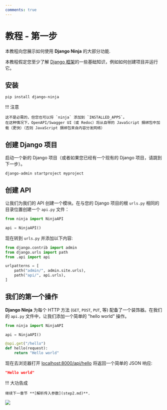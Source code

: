 ```yaml
---
comments: true
---
```

# 教程 - 第一步

本教程向您展示如何使用 **Django Ninja** 的大部分功能.

本教程假定您至少了解 <a href="https://www.djangoproject.com/" target="_blank">Django 框架</a>的一些基础知识，例如如何创建项目并运行它。

## 安装

```console
pip install django-ninja
```

!!! 注意

    这不是必需的，但您也可以将 `ninja` 添加到 `INSTALLED_APPS`。
    在这种情况下，OpenAPI/Swagger UI（或 Redoc）将从自带的 JavaScript 捆绑包中加载（更快）（否则 JavaScript 捆绑包来自内容分发网络）

## 创建 Django 项目

启动一个新的 Django 项目（或者如果您已经有一个现有的 Django 项目，请跳到下一步）。

```
django-admin startproject myproject
```

## 创建 API

让我们为我们的 API 创建一个模块。在与您的 Django 项目的根 `urls.py` 相同的目录位置创建一个 `api.py` 文件：

```python
from ninja import NinjaAPI

api = NinjaAPI()
```

现在转到 `urls.py` 并添加以下内容:

```python hl_lines="3 7"
from django.contrib import admin
from django.urls import path
from .api import api

urlpatterns = [
    path("admin/", admin.site.urls),
    path("api/", api.urls),
]
```

## 我们的第一个操作

**Django Ninja** 为每个 HTTP 方法 (`GET`, `POST`,
`PUT`, 等) 配备了一个装饰器。在我们的 `api.py` 文件中，让我们添加一个简单的 "hello world" 操作。

```python hl_lines="5-7"
from ninja import NinjaAPI

api = NinjaAPI()

@api.get("/hello")
def hello(request):
    return "Hello world"
```

现在去浏览器打开 <a href="http://localhost:8000/api/hello"
target="_blank">localhost:8000/api/hello</a> 将返回一个简单的 JSON 响应:
```json
"Hello world"
```

!!! 大功告成

    继续下一章节 **[解析传入参数](step2.md)**.
<img style="object-fit: cover; object-position: 50% 50%;" loading="lazy" fetchpriority="auto" aria-hidden="true" draggable="false" src="https://picsum.photos/825/47.jpg">
